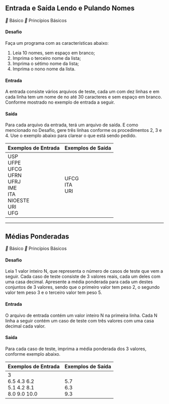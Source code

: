 ## Entrada e Saída Lendo e Pulando Nomes

** Básico   ** Princípios Básicos

#### Desafio

Faça um programa com as características abaixo:

1. Leia 10 nomes, sem espaço em branco;
2. Imprima o terceiro nome da lista;
3. Imprima o sétimo nome da lista;
4. Imprima o nono nome da lista.

#### Entrada

A entrada consiste vários arquivos de teste, cada um com dez linhas e em cada linha tem um nome de no até 30 caracteres e sem espaço em branco. Conforme mostrado no exemplo de entrada a seguir.

#### Saída

Para cada arquivo da entrada, terá um arquivo de saída. E como mencionado no Desafio, gere três linhas conforme os procedimentos 2, 3 e 4. Use o exemplo abaixo para clarear o que está sendo pedido.

 

| Exemplos de Entrada                      | Exemplos de Saída |
| ---------------------------------------- | ----------------- |
| USP <br />UFPE <br />UFCG<br />UFRN<br />UFRJ<br />IME<br />ITA <br />NIOESTE<br />URI<br />UFG |UFCG<br />ITA<br />URI|

------

## Médias Ponderadas

** Básico   ** Princípios Básicos

#### Desafio
Leia 1 valor inteiro N, que representa o número de casos de teste que vem a seguir. Cada caso de teste consiste de 3 valores reais, cada um deles com uma casa decimal. Apresente a média ponderada para cada um destes conjuntos de 3 valores, sendo que o primeiro valor tem peso 2, o segundo valor tem peso 3 e o terceiro valor tem peso 5.

#### Entrada
O arquivo de entrada contém um valor inteiro N na primeira linha. Cada N linha a seguir contém um caso de teste com três valores com uma casa decimal cada valor.

#### Saída
Para cada caso de teste, imprima a média ponderada dos 3 valores, conforme exemplo abaixo.


| Exemplos de Entrada                      | Exemplos de Saída |
| ---------------------------------------- | ----------------- |
| 3<br/>6.5 4.3 6.2<br />5.1 4.2 8.1<br/>8.0 9.0 10.0| <br/>5.7<br/>6.3<br/>9.3|
